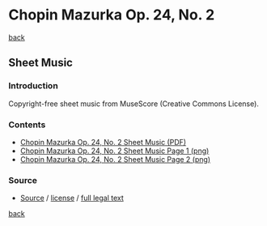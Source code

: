 Chopin Mazurka Op. 24, No. 2
=============================

[back](..)

Sheet Music
-----------

### Introduction

Copyright-free sheet music from MuseScore (Creative Commons License).  

### Contents

- [Chopin Mazurka Op. 24, No. 2 Sheet Music (PDF)](chopin-mazurka-op-24-no-2-sheet-music.pdf)
- [Chopin Mazurka Op. 24, No. 2 Sheet Music Page 1 (png)](chopin-mazurka-op-24-no-2-sheet-music-scanned-page-1.png)
- [Chopin Mazurka Op. 24, No. 2 Sheet Music Page 2 (png)](chopin-mazurka-op-24-no-2-sheet-music-scanned-page-2.png)

### Source

- <a target="_blank" rel="noopener noreferrer" href="https://musescore.com/partalopoulos_dimitrios/mazurka-opus-24-no-2-fr-d-ric-chopin">Source</a> / <a target="_blank" rel="noopener noreferrer" href="https://creativecommons.org/publicdomain/zero/1.0/">license</a> / <a target="_blank" rel="noopener noreferrer" href="https://creativecommons.org/publicdomain/zero/1.0/legalcode">full legal text</a>

[back](..)
